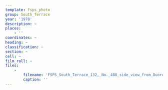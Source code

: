 ```yaml
---
template: fsps_photo
group: South_Terrace
year: '1978'
description: ~
places:
    - ''
coordinates: ~
heading: ~
classification: ~
section: ~
cell: ~
film_roll: ~
files:
    -
        filename: 'FSPS_South_Terrace_132,_No._408_side_view_from_Duoro_Road,_19-6-J_1978.png'
        caption: ''
---
```

